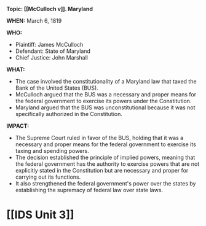 **Topic: [[McCulloch v]]. Maryland**

**WHEN:** March 6, 1819

**WHO:**

* Plaintiff: James McCulloch
* Defendant: State of Maryland
* Chief Justice: John Marshall

**WHAT:**

* The case involved the constitutionality of a Maryland law that taxed the Bank of the United States (BUS).
* McCulloch argued that the BUS was a necessary and proper means for the federal government to exercise its powers under the Constitution.
* Maryland argued that the BUS was unconstitutional because it was not specifically authorized in the Constitution.

**IMPACT:**

* The Supreme Court ruled in favor of the BUS, holding that it was a necessary and proper means for the federal government to exercise its taxing and spending powers.
* The decision established the principle of implied powers, meaning that the federal government has the authority to exercise powers that are not explicitly stated in the Constitution but are necessary and proper for carrying out its functions.
* It also strengthened the federal government's power over the states by establishing the supremacy of federal law over state laws.
# [[IDS Unit 3]]